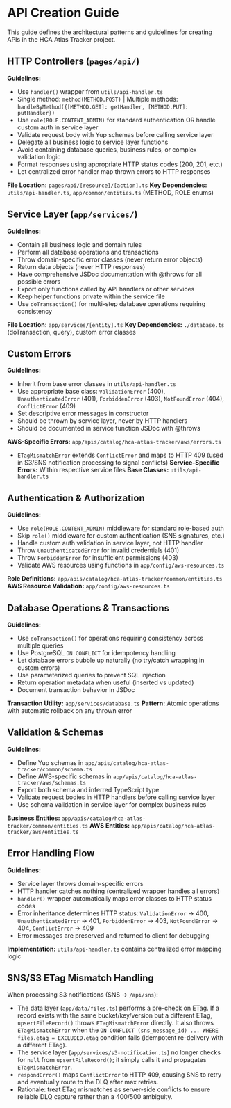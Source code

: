 # API Creation Guide

This guide defines the architectural patterns and guidelines for creating APIs in the HCA Atlas Tracker project.

## HTTP Controllers (`pages/api/`)

**Guidelines:**

- Use `handler()` wrapper from `utils/api-handler.ts`
- Single method: `method(METHOD.POST)` | Multiple methods: `handleByMethod({[METHOD.GET]: getHandler, [METHOD.PUT]: putHandler})`
- Use `role(ROLE.CONTENT_ADMIN)` for standard authentication OR handle custom auth in service layer
- Validate request body with Yup schemas before calling service layer
- Delegate all business logic to service layer functions
- Avoid containing database queries, business rules, or complex validation logic
- Format responses using appropriate HTTP status codes (200, 201, etc.)
- Let centralized error handler map thrown errors to HTTP responses

**File Location:** `pages/api/[resource]/[action].ts`
**Key Dependencies:** `utils/api-handler.ts`, `app/common/entities.ts` (METHOD, ROLE enums)

## Service Layer (`app/services/`)

**Guidelines:**

- Contain all business logic and domain rules
- Perform all database operations and transactions
- Throw domain-specific error classes (never return error objects)
- Return data objects (never HTTP responses)
- Have comprehensive JSDoc documentation with @throws for all possible errors
- Export only functions called by API handlers or other services
- Keep helper functions private within the service file
- Use `doTransaction()` for multi-step database operations requiring consistency

**File Location:** `app/services/[entity].ts`
**Key Dependencies:** `./database.ts` (doTransaction, query), custom error classes

## Custom Errors

**Guidelines:**

- Inherit from base error classes in `utils/api-handler.ts`
- Use appropriate base class: `ValidationError` (400), `UnauthenticatedError` (401), `ForbiddenError` (403), `NotFoundError` (404), `ConflictError` (409)
- Set descriptive error messages in constructor
- Should be thrown by service layer, never by HTTP handlers
- Should be documented in service function JSDoc with @throws

**AWS-Specific Errors:** `app/apis/catalog/hca-atlas-tracker/aws/errors.ts`

- `ETagMismatchError` extends `ConflictError` and maps to HTTP 409 (used in S3/SNS notification processing to signal conflicts)
  **Service-Specific Errors:** Within respective service files
  **Base Classes:** `utils/api-handler.ts`

## Authentication & Authorization

**Guidelines:**

- Use `role(ROLE.CONTENT_ADMIN)` middleware for standard role-based auth
- Skip `role()` middleware for custom authentication (SNS signatures, etc.)
- Handle custom auth validation in service layer, not HTTP handler
- Throw `UnauthenticatedError` for invalid credentials (401)
- Throw `ForbiddenError` for insufficient permissions (403)
- Validate AWS resources using functions in `app/config/aws-resources.ts`

**Role Definitions:** `app/apis/catalog/hca-atlas-tracker/common/entities.ts`
**AWS Resource Validation:** `app/config/aws-resources.ts`

## Database Operations & Transactions

**Guidelines:**

- Use `doTransaction()` for operations requiring consistency across multiple queries
- Use PostgreSQL `ON CONFLICT` for idempotency handling
- Let database errors bubble up naturally (no try/catch wrapping in custom errors)
- Use parameterized queries to prevent SQL injection
- Return operation metadata when useful (inserted vs updated)
- Document transaction behavior in JSDoc

**Transaction Utility:** `app/services/database.ts`
**Pattern:** Atomic operations with automatic rollback on any thrown error

## Validation & Schemas

**Guidelines:**

- Define Yup schemas in `app/apis/catalog/hca-atlas-tracker/common/schema.ts`
- Define AWS-specific schemas in `app/apis/catalog/hca-atlas-tracker/aws/schemas.ts`
- Export both schema and inferred TypeScript type
- Validate request bodies in HTTP handlers before calling service layer
- Use schema validation in service layer for complex business rules

**Business Entities:** `app/apis/catalog/hca-atlas-tracker/common/entities.ts`
**AWS Entities:** `app/apis/catalog/hca-atlas-tracker/aws/entities.ts`

## Error Handling Flow

**Guidelines:**

- Service layer throws domain-specific errors
- HTTP handler catches nothing (centralized wrapper handles all errors)
- `handler()` wrapper automatically maps error classes to HTTP status codes
- Error inheritance determines HTTP status: `ValidationError` → 400, `UnauthenticatedError` → 401, `ForbiddenError` → 403, `NotFoundError` → 404, `ConflictError` → 409
- Error messages are preserved and returned to client for debugging

**Implementation:** `utils/api-handler.ts` contains centralized error mapping logic

## SNS/S3 ETag Mismatch Handling

When processing S3 notifications (SNS → `/api/sns`):

- The data layer (`app/data/files.ts`) performs a pre-check on ETag. If a record exists with the same bucket/key/version but a different ETag, `upsertFileRecord()` throws `ETagMismatchError` directly. It also throws `ETagMismatchError` when the `ON CONFLICT (sns_message_id) ... WHERE files.etag = EXCLUDED.etag` condition fails (idempotent re-delivery with a different ETag).
- The service layer (`app/services/s3-notification.ts`) no longer checks for `null` from `upsertFileRecord()`; it simply calls it and propagates `ETagMismatchError`.
- `respondError()` maps `ConflictError` to HTTP 409, causing SNS to retry and eventually route to the DLQ after max retries.
- Rationale: treat ETag mismatches as server-side conflicts to ensure reliable DLQ capture rather than a 400/500 ambiguity.
